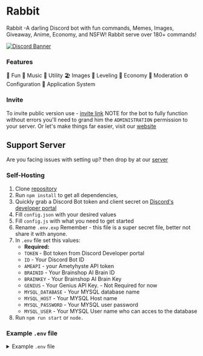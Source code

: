 # Rabbit
Rabbit -A darling Discord bot with fun commands, Memes, Images, Giveaway, Anime, Economy, and NSFW! Rabbit serve over 180+ commands!

[![Discord Banner](https://media.discordapp.net/attachments/711910361133219903/880873445951430686/banner.jpg?width=851&height=613)](https://rabbit.fumigram.com/)

### Features
👻 Fun
🎵 Music
🧰 Utility
🏖 Images
📶 Leveling
💸 Economy
🔨 Moderation
⚙️ Configuration
🔖 Application System

### Invite

To invite public version use - [invite link](https://discord.com/oauth2/authorize?client_id=734522699228905585&permissions=8&scope=bot%20applications.commands) 
NOTE for the bot to fully function without errors you'll need to grand him the `ADMINISTRATION` permission to your server.
Or let's make things far easier, visit our [website](https://rabbit.fumigram.com/)

## Support Server
Are you facing issues with setting up? then drop by at our [server](https://discord.com/invite/ghdvMDVFse) 

### Self-Hosting

1. Clone [repository](https://github.com/Andrew-9/Rabbit)
2. Run `npm install` to get all dependencies,
3. Quickly grab a Discord Bot token and client secret on [Discord's developer portal](https://discord.com/developers/applications)
4. Fill `config.json` with your desired values
5. Fill `config.js` with what you need to get started
5. Rename `.env.exp`  Remember - this file is a super secret file, better not share it with anyone.
6. In `.env` file set this values:
    * **Required:**
    * `TOKEN` - Bot token from Discord Developer portal
    * `ID` - Your Discord Bot ID
    * `AMEAPI` - your Ametyhyste API token
    * `BRAINID` - Your Brainshop AI Brain ID
    * `BRAINKEY` - Your Brainshop AI Brain Key
    * `GENIUS` - Your Genius API Key. - Not Required for now
    * `MYSQL_DATABASE` - Your MYSQL database name
    * `MYSQL_HOST` - Your MYSQL Host name
    * `MYSQL_PASSWORD` - Your MYSQL user password
    * `MYSQL_USER` - Your MYSQL User name who can acces to the database
7. Run `npm run start` or `node.`

### Example `.env` file
<details><summary>Example <code>.env</code> file</summary>

```
# Environment Config

# Required
TOKEN=[YOUR_BOT_TOKEN]
ID=[YOUR_BOT_ID]
AMEAPI=[AME_API_KEY]
MYSQL_DATABASE=[YOUR_BOT_DATABASE]
MYSQL_HOST=[YOUR_HOST]
MYSQL_PASSWORD=[DB_HOST_PASSWORD]
MYSQL_USER=[DB_HOST_USERNAME]
BRAINID=[API_ID]
BRAINKEY=[API_KEY]
GENIUS=[NOT_NEEDED _FOR_NOW]
CONTACT_WEBHOOK_TOKEN=YOUR_CONTACT_FORM_WEBHOOK_TOKEN
CONTACT_WEBHOOK_ID=YOUR_CONTACT_FORM_WEBHOOK_ID
STATUS_WEBHOOK_TOKEN=[BOT_WEBHOOK_TOKEN]
STATUS_WEBHOOK_ID=[BOT_WEBHOOK_ID]

```
</details>